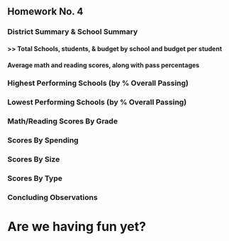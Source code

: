 ## Homework No. 4

### District Summary & School Summary
#### >>     Total Schools, students, & budget by school and budget per student
####      Average math and reading scores, along with pass percentages

### Highest Performing Schools (by % Overall Passing)


### Lowest Performing Schools (by % Overall Passing)

### Math/Reading Scores By Grade

### Scores By Spending

### Scores By Size

### Scores By Type

### Concluding Observations

# Are we having fun yet?
